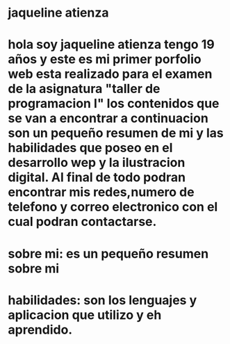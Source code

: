 # jaqueline atienza
# hola soy jaqueline atienza tengo 19 años y este es mi primer porfolio web esta realizado para el examen de la asignatura "taller de programacion I" los contenidos que se van a encontrar a continuacion son un pequeño resumen de mi y las habilidades que poseo en el desarrollo wep y la ilustracion digital. Al final de todo podran encontrar mis redes,numero de telefono y correo electronico con el cual podran contactarse.
# sobre mi: es un pequeño resumen sobre mi 
# habilidades: son los lenguajes y aplicacion que utilizo y eh aprendido.
